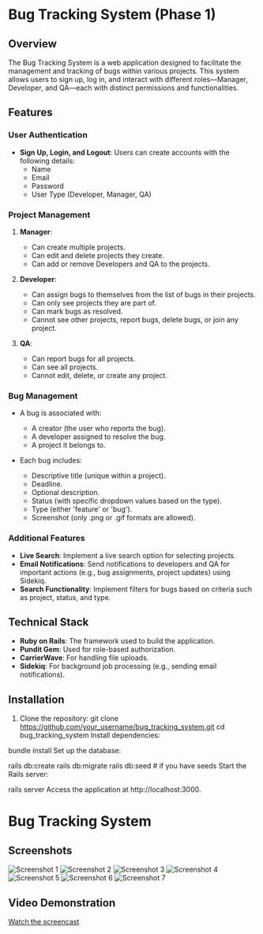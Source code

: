 # Bug Tracking System (Phase 1)

## Overview

The Bug Tracking System is a web application designed to facilitate the management and tracking of bugs within various projects. This system allows users to sign up, log in, and interact with different roles—Manager, Developer, and QA—each with distinct permissions and functionalities.

## Features

### User Authentication

- **Sign Up, Login, and Logout**: Users can create accounts with the following details:
  - Name
  - Email
  - Password
  - User Type (Developer, Manager, QA)

### Project Management

1. **Manager**:
   - Can create multiple projects.
   - Can edit and delete projects they create.
   - Can add or remove Developers and QA to the projects.

2. **Developer**:
   - Can assign bugs to themselves from the list of bugs in their projects.
   - Can only see projects they are part of.
   - Can mark bugs as resolved.
   - Cannot see other projects, report bugs, delete bugs, or join any project.

3. **QA**:
   - Can report bugs for all projects.
   - Can see all projects.
   - Cannot edit, delete, or create any project.

### Bug Management

- A bug is associated with:
  - A creator (the user who reports the bug).
  - A developer assigned to resolve the bug.
  - A project it belongs to.
  
- Each bug includes:
  - Descriptive title (unique within a project).
  - Deadline.
  - Optional description.
  - Status (with specific dropdown values based on the type).
  - Type (either 'feature' or 'bug').
  - Screenshot (only .png or .gif formats are allowed).

### Additional Features

- **Live Search**: Implement a live search option for selecting projects.
- **Email Notifications**: Send notifications to developers and QA for important actions (e.g., bug assignments, project updates) using Sidekiq.
- **Search Functionality**: Implement filters for bugs based on criteria such as project, status, and type.

## Technical Stack

- **Ruby on Rails**: The framework used to build the application.
- **Pundit Gem**: Used for role-based authorization.
- **CarrierWave**: For handling file uploads.
- **Sidekiq**: For background job processing (e.g., sending email notifications).

## Installation

1. Clone the repository:
   git clone https://github.com/your_username/bug_tracking_system.git
   cd bug_tracking_system
Install dependencies:

bundle install
Set up the database:

rails db:create
rails db:migrate
rails db:seed # if you have seeds
Start the Rails server:

rails server
Access the application at http://localhost:3000.

# Bug Tracking System

## Screenshots

![Screenshot 1]([https://github.com/your_username/your_repo/blob/main/Media/Screenshot%20from%202024-09-27%2014-49-44.png?raw=true](https://github.com/DanishAjma1/BugZilla/blob/master/Media/Screenshot%20from%202024-09-27%2014-49-44.png))
![Screenshot 2](https://github.com/your_username/your_repo/blob/main/Media/Screenshot%20from%202024-09-27%2014-51-41.png?raw=true)
![Screenshot 3](https://github.com/your_username/your_repo/blob/main/Media/Screenshot%20from%202024-09-27%2014-53-29.png?raw=true)
![Screenshot 4](https://github.com/your_username/your_repo/blob/main/Media/Screenshot%20from%202024-09-27%2014-54-02.png?raw=true)
![Screenshot 5](https://github.com/your_username/your_repo/blob/main/Media/Screenshot%20from%202024-09-27%2014-54-29.png?raw=true)
![Screenshot 6](https://github.com/your_username/your_repo/blob/main/Media/Screenshot%20from%202024-09-27%2014-54-44.png?raw=true)
![Screenshot 7](https://github.com/your_username/your_repo/blob/main/Media/Screenshot%20from%202024-09-27%2014-55-13.png?raw=true)

## Video Demonstration

[Watch the screencast](https://github.com/your_username/your_repo/blob/main/Media/Screencast%20from%2009-30-2024%2003:25:43%20PM.webm?raw=true)


